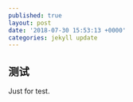 ```yaml
---
published: true
layout: post
date: '2018-07-30 15:53:13 +0000'
categories: jekyll update
---
```

## 测试

Just for test.
